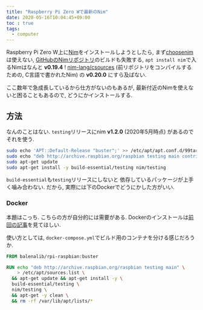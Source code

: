 ```yaml
---
title: "Raspberry Pi Zero Wで最新のNim"
date: 2020-05-16T10:04:45+09:00
toc : true
tags:
  - computer
---
```


Raspberry Pi Zero W上に[Nim](https://nim-lang.org/)をインストールしようとしたら,
まず[choosenim](https://github.com/dom96/choosenim)は使えない,
[GitHubのNimリポジトリ](https://github.com/nim-lang/Nim)のビルドも失敗する,
`apt install nim`で入るNimはなんと **v0.19.4** !
[nim-lang/csources](https://github.com/nim-lang/csources)
(前リポジトリをコンパイルするための,
C言語で書かれたNim) の **v0.20.0** にすら及ばない.

ここ数年で急成長しているから仕方がないのもあるが,
最新付近のNimを使えないと困ることもあるので,
どうにかインストールする.

## 方法

なんのことはない.
`testing`リリースにnim **v1.2.0** (2020年5月時点) があるので
それを使う.

```bash
sudo echo 'APT::Default-Release "buster";' >> /etc/apt/apt.conf.d/99target
sudo echo "deb http://archive.raspbian.org/raspbian testing main contrib non-free rpi firmware" >> /etc/apt/sources.list
sudo apt-get update
sudo apt-get install -y build-essential/testing nim/testing
```

`build-essential`も`testing`リリースにしないと
依存しているパッケージが上手く噛み合わない.
だから,
実際には下のDockerでどうにかした方がいい.

### Docker

本題はこっち.
こちらの方が自分的には需要がある.
Dockerのインストールは[前回の記事](https://nombi.info/posts/computer/pi-docker/#docker%E3%81%AE%E3%82%A4%E3%83%B3%E3%82%B9%E3%83%88%E3%83%BC%E3%83%AB)を見てほしい.

使い方としては,
`docker-compose.yml`でビルド用のコンテナを分ける感じだろうか.

```Dockerfile
FROM balenalib/rpi-raspbian:buster

RUN echo "deb http://archive.raspbian.org/raspbian testing main" \
    > /etc/apt/sources.list \
  && apt-get update && apt-get install -y \
  build-essential/testing \
  nim/testing \
  && apt-get -y clean \
  && rm -rf /var/lib/apt/lists/*
```
